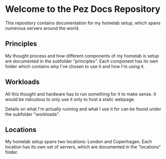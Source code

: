 # Welcome to the Pez Docs Repository

This repository contains documentation for my homelab setup, which spans numerous servers around the world.

## Principles

My thought process and how different components of my homelab is setup are documented in the subfolder "principles". Each component has its own folder which contains why I've chosen to use it and how I'm using it.

## Workloads

All this thought and hardware has to run something for it to make sense. It would be ridiculous to only use it only to host a static webpage.

Details on what I'm actually running and what I use it for can be found under the subfolder "workloads".

## Locations

My homelab setup spans two locations: London and Copenhagen. Each location has its own set of servers, which are documented in the "locations" folder.

